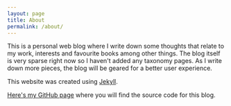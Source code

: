 ```yaml
---
layout: page
title: About
permalink: /about/
---
```


This is a personal web blog where I write down some thoughts that relate to my work, interests and favourite books among other things. The blog itself is very sparse right now so I haven't added any taxonomy pages. As I write down more pieces, the blog will be geared for a better user experience.

This website was created using [Jekyll](https://github.com/jekyll).

[Here's my GitHub page](https://github.com/muffpy) where you will find the source code for this blog.